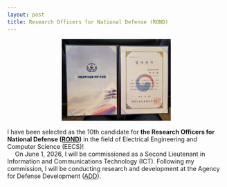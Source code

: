 ```yaml
---
layout: post
title: Research Officers for National Defense (ROND)
---
```

<p align="center">
  <img
  src="https://github.com/khgwak/khgwak.github.io/blob/master/_posts/assets/images/ROND.jpg?raw=true"
  alt="Acceptance Certificate"
  border="0"
  width="50%"/>
</p>

I have been selected as the 10th candidate for **the Research Officers for National Defense (<a href="https://rond.or.kr/" target="_blank" rel="noopener noreferrer">ROND</a>)** in the field of Electrical Engineering and Computer Science (EECS)!  
&emsp; On June 1, 2026, I will be commissioned as a Second Lieutenant in Information and Communications Technology (ICT). Following my commission, I will be conducting research and development at the Agency for Defense Development (<a href="https://www.add.re.kr/eps" target="_blank" rel="noopener noreferrer">ADD</a>).